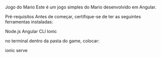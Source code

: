 Jogo do Mario
Este é um jogo simples do Mario desenvolvido em Angular.

Pré-requisitos
Antes de começar, certifique-se de ter as seguintes ferramentas instaladas:

Node.js
Angular CLI
Ionic 

no terminal dentro da pasta do game, colocar:

ionic serve
